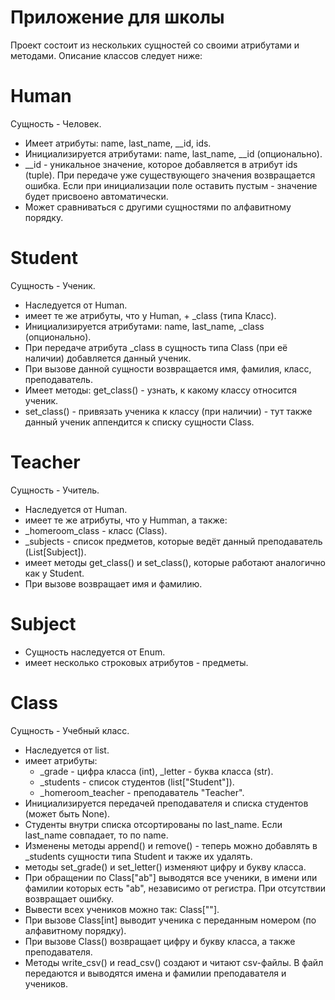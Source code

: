 # Приложение для школы

Проект состоит из нескольких сущностей со своими атрибутами и методами. Описание классов следует ниже:

# Human

Сущность - Человек.
- Имеет атрибуты: name, last_name, __id, ids.
- Инициализируется атрибутами: name, last_name, __id (опционально).
- __id - уникальное значение, которое добавляется в атрибут ids (tuple). При передаче уже существующего значения возвращается ошибка. Если при инициализации поле оставить пустым - значение будет присвоено автоматически.
- Может сравниваться с другими сущностями по алфавитному порядку. 

# Student
Сущность - Ученик.
- Наследуется от Human.
- имеет те же атрибуты, что у Human, + _class (типа Класс).
- Инициализируется атрибутами: name, last_name, _class (опционально).
- При передаче атрибута _class в сущность типа Class (при её наличии) добавляется данный ученик.
- При вызове данной сущности возвращается имя, фамилия, класс, преподаватель.
- Имеет методы: get_class() - узнать, к какому классу относится ученик.
- set_class() - привязать ученика к классу (при наличии) - тут также данный ученик аппендится к списку сущности Class.

# Teacher
Сущность - Учитель.
- Наследуется от Human.
- имеет те же атрибуты, что у Humman, а также:
- _homeroom_class - класс (Class).
- _subjects - список предметов, которые ведёт данный преподаватель (List[Subject]).
- имеет методы get_class() и set_class(), которые работают аналогично как у Student.
- При вызове возвращает имя и фамилию.

# Subject
- Сущность наследуется от Enum.
- имеет несколько строковых атрибутов - предметы.

# Class
Сущность - Учебный класс.
- Наследуется от list.
- имеет атрибуты:
	- _grade - цифра класса (int), _letter - буква класса (str).
	- _students - список студентов (list["Student"]).
	- _homeroom_teacher - преподаватель "Teacher".
- Инициализируется передачей преподавателя и списка студентов (может быть None).
- Студенты внутри списка отсортированы по last_name. Если last_name совпадает, то по name.
- Изменены методы append() и remove() - теперь можно добавлять в _students сущности типа Student и также их удалять.
- методы set_grade() и set_letter() изменяют цифру и букву класса.
- При обращении по Class["ab"] выводятся все ученики, в имени или фамилии которых есть "ab", независимо от регистра. При отсутствии возвращает ошибку.
- Вывести всех учеников можно так: Class[""].
- При вызове Class[int] выводит ученика с переданным номером (по алфавитному порядку).
- При вызове Class() возвращает цифру и букву класса, а также преподавателя.
- Методы write_csv() и read_csv() создают и читают csv-файлы. В файл передаются и выводятся имена и фамилии преподавателя и учеников.

